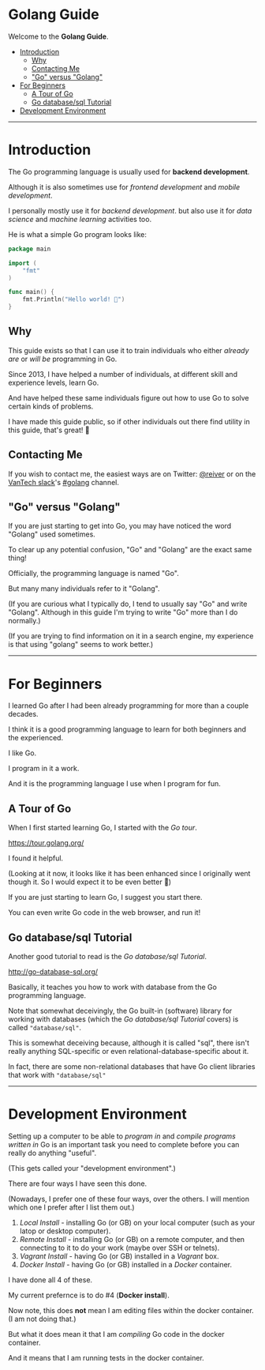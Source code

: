 # Golang Guide

Welcome to the **Golang Guide**.

* [Introduction](#introduction)
  * [Why](#why)
  * [Contacting Me](#contacting-me)
  * ["Go" versus "Golang"](#go-versus-golang)
* [For Beginners](#for-beginners)
  * [A Tour of Go](#a-tour-of-go)
  * [Go database/sql Tutorial](#go-databasesql-tutorial)
* [Development Environment](#development-environment)

---------------------------------------

# Introduction

The Go programming language is usually used for **backend development**.

Although it is also sometimes use for _frontend development_ and _mobile development_.

I personally mostly use it for _backend development_. but also use it
for _data science_ and _machine learning_ activities too.

He is what a simple Go program looks like:

```go
package main

import (
	"fmt"
)

func main() {
	fmt.Println("Hello world! 🙂")
}

```

## Why

This guide exists so that I can use it to train individuals
who either _already are_ or _will be_ programming in Go.

Since 2013, I have helped a number of individuals, at different
skill and experience levels, learn Go.

And have helped these same individuals figure out how to use Go
to solve certain kinds of problems.

I have made this guide public, so if other individuals out there
find utility in this guide, that's great! 🙂

## Contacting Me

If you wish to contact me, the easiest ways are on Twitter: [@reiver](https://twitter.com/reiver)
or on the [VanTech slack](http://vantech.herokuapp.com/)'s
[#golang](https://vantech.slack.com/messages/golang/) channel.

## "Go" versus "Golang"

If you are just starting to get into Go, you may have noticed the word "Golang"
used sometimes.

To clear up any potential confusion, "Go" and "Golang" are the exact same thing!

Officially, the programming language is named "Go".

But many many individuals refer to it "Golang".

(If you are curious what I typically do, I tend to usually say "Go" and write "Golang".
Although in this guide I'm trying to write "Go" more than I do normally.)

(If you are trying to find information on it in a search engine, my experience is that using
"golang" seems to work better.)

---------------------------------------

# For Beginners

I learned Go after I had been already programming for more than a couple decades.

I think it is a good programming language to learn for both beginners and the experienced.

I like Go.

I program in it a work.

And it is the programming language I use when I program for fun.

## A Tour of Go

When I first started learning Go, I started with the _Go tour_.

https://tour.golang.org/

I found it helpful.

(Looking at it now, it looks like it has been enhanced since I
originally went though it. So I would expect it to be even
better 🙂)

If you are just starting to learn Go, I suggest you start there.

You can even write Go code in the web browser, and run it!

## Go database/sql Tutorial

Another good tutorial to read is the _Go database/sql Tutorial_.

http://go-database-sql.org/

Basically, it teaches you how to work with database from the
Go programming language.

Note that somewhat deceivingly, the Go built-in (software) library
for working with databases (which the _Go database/sql Tutorial_
covers) is called `"database/sql"`.

This is somewhat deceiving because, although it is called "sql",
there isn't really anything SQL-specific or even relational-database-specific
about it.

In fact, there are some non-relational databases that have Go
client libraries that work with `"database/sql"`

---------------------------------------

# Development Environment

Setting up a computer to be able to _program in_ and _compile programs written in_ Go is an important task
you need to complete before you can really do anything "useful".

(This gets called your "development environment".)

There are four ways I have seen this done.

(Nowadays, I prefer one of these four ways, over the others.
I will mention which one I prefer after I list them out.)

1. _Local Install_   - installing Go (or GB) on your local computer (such as your latop or desktop computer).
2. _Remote Install_  - installing Go (or GB) on a remote computer, and then connecting to it to do your work (maybe over SSH or telnets).
3. _Vagrant Install_ - having Go (or GB) installed in a _Vagrant_ box.
4. _Docker Install_  - having Go (or GB) installed in a _Docker_ container.

I have done all 4 of these.

My current prefernce is to do #4 (**Docker install**).

Now note, this does **not** mean I am editing files within the docker container.
(I am not doing that.)

But what it does mean it that I am _compiling_ Go code in the docker container.

And it means that I am running tests in the docker container.
